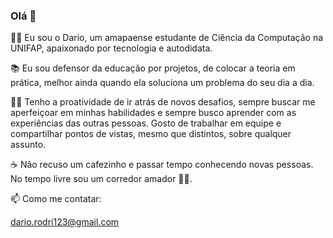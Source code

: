 ### Olá 👋

👨‍🎓 Eu sou o Dario, um amapaense estudante de Ciência da Computação na UNIFAP, apaixonado por tecnologia e autodidata. 

📚 Eu sou defensor da educação por projetos, de colocar a teoria em prática, melhor ainda quando ela soluciona um problema do seu dia a dia. 

🐱‍💻 Tenho a proatividade de ir atrás de novos desafios, sempre buscar me aperfeiçoar em minhas habilidades e sempre busco aprender com as experiências das outras pessoas. Gosto de trabalhar em equipe e compartilhar pontos de vistas, mesmo que distintos, sobre qualquer assunto.

☕ Não recuso um cafezinho e passar tempo conhecendo novas pessoas. No tempo livre sou um corredor amador 🏃‍♂️.


📫 Como me contatar:  

 dario.rodri123@gmail.com
